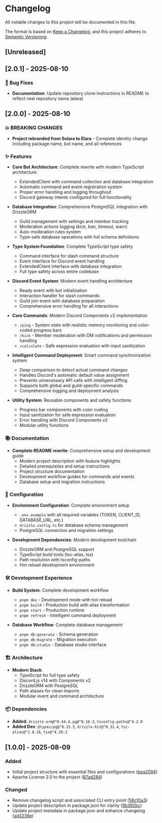 # Changelog

All notable changes to this project will be documented in this file.

The format is based on [Keep a Changelog](https://keepachangelog.com/en/1.1.0/),
and this project adheres to [Semantic Versioning](https://semver.org/spec/v2.0.0.html).

## [Unreleased]

## [2.0.1] - 2025-08-10

### 🐛 Bug Fixes

- **Documentation**: Update repository clone instructions in README to reflect new repository name (elara)

## [2.0.0] - 2025-08-10

### 💥 BREAKING CHANGES

- **Project rebranded from Solara to Elara** - Complete identity change including package name, bot name, and all references

### ✨ Features

- **Core Bot Architecture**: Complete rewrite with modern TypeScript architecture

  - ExtendedClient with command collection and database integration
  - Automatic command and event registration system
  - Proper error handling and logging throughout
  - Discord gateway intents configured for full functionality

- **Database Integration**: Comprehensive PostgreSQL integration with DrizzleORM

  - Guild management with settings and member tracking
  - Moderation actions logging (kick, ban, timeout, warn)
  - Auto-moderation rules system
  - Type-safe database operations with full schema definitions

- **Type System Foundation**: Complete TypeScript type safety

  - Command interface for slash command structure
  - Event interface for Discord event handling
  - ExtendedClient interface with database integration
  - Full type safety across entire codebase

- **Discord Event System**: Modern event handling architecture

  - Ready event with bot initialization
  - Interaction handler for slash commands
  - Guild join event with database preparation
  - Comprehensive error handling for all interactions

- **Core Commands**: Modern Discord Components v2 implementation

  - `/ping` - System stats with realistic memory monitoring and color-coded progress bars
  - `/kick` - Member moderation with DM notifications and permission handling
  - `/calculate` - Safe expression evaluation with input sanitization

- **Intelligent Command Deployment**: Smart command synchronization system

  - Deep comparison to detect actual command changes
  - Handles Discord's automatic default value assignment
  - Prevents unnecessary API calls with intelligent diffing
  - Supports both global and guild-specific commands
  - Comprehensive logging and deployment analysis

- **Utility System**: Reusable components and safety functions
  - Progress bar components with color coding
  - Input sanitization for safe expression evaluation
  - Error handling with Discord Components v2
  - Modular utility functions

### 📚 Documentation

- **Complete README rewrite**: Comprehensive setup and development guide
  - Modern project description with feature highlights
  - Detailed prerequisites and setup instructions
  - Project structure documentation
  - Development workflow guides for commands and events
  - Database setup and migration instructions

### 🔧 Configuration

- **Environment Configuration**: Complete environment setup

  - `.env.example` with all required variables (TOKEN, CLIENT_ID, DATABASE_URL, etc.)
  - `drizzle.config.ts` for database schema management
  - PostgreSQL connection and migration settings

- **Development Dependencies**: Modern development toolchain
  - DrizzleORM and PostgreSQL support
  - TypeScript build tools (tsc-alias, tsx)
  - Path resolution with tsconfig-paths
  - Hot reload development environment

### 🛠️ Development Experience

- **Build System**: Complete development workflow

  - `pnpm dev` - Development mode with hot reload
  - `pnpm build` - Production build with alias transformation
  - `pnpm start` - Production runtime
  - `pnpm refresh` - Intelligent command deployment

- **Database Workflow**: Complete database management
  - `pnpm db:generate` - Schema generation
  - `pnpm db:migrate` - Migration execution
  - `pnpm db:studio` - Database studio interface

### 🏗️ Architecture

- **Modern Stack**:
  - TypeScript for full type safety
  - Discord.js v14 with Components v2
  - DrizzleORM with PostgreSQL
  - Path aliases for clean imports
  - Modular event and command architecture

### 📦 Dependencies

- **Added**: `drizzle-orm@^0.44.4`, `pg@^8.16.3`, `tsconfig-paths@^4.2.0`
- **Added Dev**: `@types/pg@^8.15.5`, `drizzle-kit@^0.31.4`, `tsc-alias@^1.8.16`, `tsx@^4.20.3`

## [1.0.0] - 2025-08-09

### Added

- Initial project structure with essential files and configurations ([bea2094](https://github.com/NotKeira/solara/commit/bea2094b408852af5649ac010a5711b9f281ddd5))
- Apache License 2.0 to the project ([87ad284](https://github.com/NotKeira/solara/commit/87ad284e77116578b2896b2a5d6886e825e6d234))

### Changed

- Remove changelog script and associated CLI entry point ([58c10a3](https://github.com/NotKeira/solara/commit/58c10a3c6f4c5690b5675098b1754de5b3c74721))
- Update project description in package.json for clarity ([9b392bc](https://github.com/NotKeira/solara/commit/9b392bc56f3e0203484d46fc6c9a047145a9b4ce))
- Update project metadata in package.json and enhance changelog ([ad3239e](https://github.com/NotKeira/solara/commit/ad3239e0903836db61db5bb7a08c16224c5769cf))
